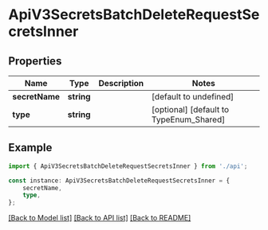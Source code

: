 # ApiV3SecretsBatchDeleteRequestSecretsInner


## Properties

Name | Type | Description | Notes
------------ | ------------- | ------------- | -------------
**secretName** | **string** |  | [default to undefined]
**type** | **string** |  | [optional] [default to TypeEnum_Shared]

## Example

```typescript
import { ApiV3SecretsBatchDeleteRequestSecretsInner } from './api';

const instance: ApiV3SecretsBatchDeleteRequestSecretsInner = {
    secretName,
    type,
};
```

[[Back to Model list]](../README.md#documentation-for-models) [[Back to API list]](../README.md#documentation-for-api-endpoints) [[Back to README]](../README.md)

